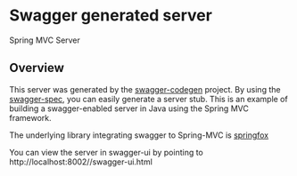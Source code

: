 # Swagger generated server

Spring MVC Server


## Overview
This server was generated by the [swagger-codegen](https://github.com/swagger-api/swagger-codegen) project.  By using the [swagger-spec](https://github.com/swagger-api/swagger-core), you can easily generate a server stub.  This is an example of building a swagger-enabled server in Java using the Spring MVC framework.

The underlying library integrating swagger to Spring-MVC is [springfox](https://github.com/springfox/springfox)

You can view the server in swagger-ui by pointing to
http://localhost:8002//swagger-ui.html